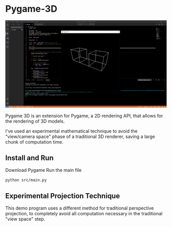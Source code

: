 # Pygame-3D

![image](https://github.com/Anthony-Gambale/Pygame-3D/blob/main/images/1_screenshot.png)

Pygame 3D is an extension for Pygame, a 2D rendering API, that allows for the rendering of 3D models.

I've used an experimental mathematical technique to avoid the "view/camera space" phase of a traditional 3D renderer, saving a large chunk of computation time.

## Install and Run

Download Pygame
Run the main file
```
python src/main.py
```

## Experimental Projection Technique

This demo program uses a different method for traditional perspective projection, to completely avoid all computation necessary in the traditional "view space" step.

